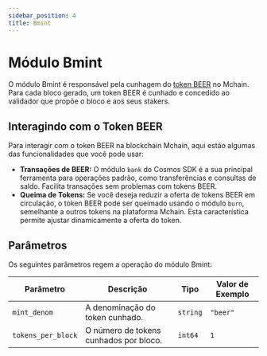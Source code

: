 ```yaml
---
sidebar_position: 4
title: Bmint
---
```


# Módulo Bmint

O módulo Bmint é responsável pela cunhagem do [token BEER](/docs/learn/beer) no Mchain. Para cada bloco gerado, um token BEER é cunhado e concedido ao validador que propõe o bloco e aos seus stakers.

## Interagindo com o Token BEER

Para interagir com o token BEER na blockchain Mchain, aqui estão algumas das funcionalidades que você pode usar:

- **Transações de BEER:** O módulo `bank` do Cosmos SDK é a sua principal ferramenta para operações padrão, como transferências e consultas de saldo. Facilita transações sem problemas com tokens BEER.
- **Queima de Tokens:** Se você deseja reduzir a oferta de tokens BEER em circulação, o token BEER pode ser queimado usando o módulo `burn`, semelhante a outros tokens na plataforma Mchain. Esta característica permite ajustar dinamicamente a oferta do token.

## Parâmetros

Os seguintes parâmetros regem a operação do módulo Bmint:

| Parâmetro          | Descrição                                 | Tipo     | Valor de Exemplo |
|--------------------|-------------------------------------------|----------|------------------|
| `mint_denom`       | A denominação do token cunhado.           | `string` | `"beer"`         |
| `tokens_per_block` | O número de tokens cunhados por bloco.    | `int64`  | `1`              |
